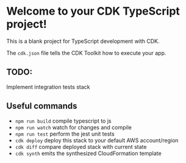 # Welcome to your CDK TypeScript project!

This is a blank project for TypeScript development with CDK.

The `cdk.json` file tells the CDK Toolkit how to execute your app.

## TODO:

Implement integration tests stack

## Useful commands

* `npm run build`   compile typescript to js
* `npm run watch`   watch for changes and compile
* `npm run test`    perform the jest unit tests
* `cdk deploy`      deploy this stack to your default AWS account/region
* `cdk diff`        compare deployed stack with current state
* `cdk synth`       emits the synthesized CloudFormation template
